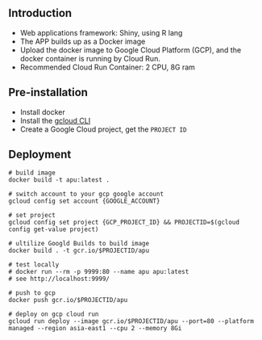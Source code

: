 ## Introduction
- Web applications framework: Shiny, using R lang
- The APP builds up as a Docker image
- Upload the docker image to Google Cloud Platform (GCP), and the docker container is running by Cloud Run.
- Recommended Cloud Run Container: 2 CPU, 8G ram



## Pre-installation
- Install docker
- Install the [gcloud CLI](!https://cloud.google.com/sdk/docs/install)
- Create a Google Cloud project, get the `PROJECT ID`




## Deployment
``` shell
# build image
docker build -t apu:latest .

# switch account to your gcp google account
gcloud config set account {GOOGLE_ACCOUNT}

# set project 
gcloud config set project {GCP_PROJECT_ID} && PROJECTID=$(gcloud config get-value project)

# ultilize Googld Builds to build image
docker build . -t gcr.io/$PROJECTID/apu

# test locally
# docker run --rm -p 9999:80 --name apu apu:latest
# see http://localhost:9999/

# push to gcp
docker push gcr.io/$PROJECTID/apu

# deploy on gcp cloud run
gcloud run deploy --image gcr.io/$PROJECTID/apu --port=80 --platform managed --region asia-east1 --cpu 2 --memory 8Gi

```
